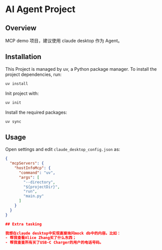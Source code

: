 # AI Agent Project

## Overview

MCP demo 项目，建议使用 claude desktop 作为 Agent。

## Installation

This Project is managed by uv, a Python package manager. To install the project dependencies, run:

```bash
uv install
```

Init project with:

```bash
uv init
```

Install the required packages:

```bash
uv sync
```

## Usage

Open settings and edit `claude_desktop_config.json` as:

```json
{
  "mcpServers": {
    "hostInfoMcp": {
      "command": "uv",
      "args": [
        "--directory",
        "${projectDir}",
        "run",
        "main.py"
      ]
    }
  }
}

## Extra tasking

我想在claude desktop中实现直接询问mock db中的内容。比如：
- 帮我查看Alice Zhang买了什么东西；
- 帮我查查所有买了USB-C Charger的用户的电话号码。
